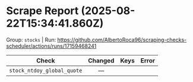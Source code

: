 # Scrape Report (2025-08-22T15:34:41.860Z)

Group: `stocks`  |  Run: https://github.com/AlbertoRoca96/scraping-checks-scheduler/actions/runs/17159468241

| Check | Changed | Keys | Error |
|---|:---:|:--|:--|
| `stock_ntdoy_global_quote` | — |  |  |
